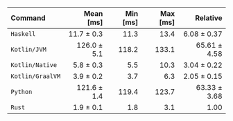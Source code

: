 | Command | Mean [ms] | Min [ms] | Max [ms] | Relative |
|:---|---:|---:|---:|---:|
| `Haskell` | 11.7 ± 0.3 | 11.3 | 13.4 | 6.08 ± 0.37 |
| `Kotlin/JVM` | 126.0 ± 5.1 | 118.2 | 133.1 | 65.61 ± 4.58 |
| `Kotlin/Native` | 5.8 ± 0.3 | 5.5 | 10.3 | 3.04 ± 0.22 |
| `Kotlin/GraalVM` | 3.9 ± 0.2 | 3.7 | 6.3 | 2.05 ± 0.15 |
| `Python` | 121.6 ± 1.4 | 119.4 | 123.7 | 63.33 ± 3.68 |
| `Rust` | 1.9 ± 0.1 | 1.8 | 3.1 | 1.00 |
